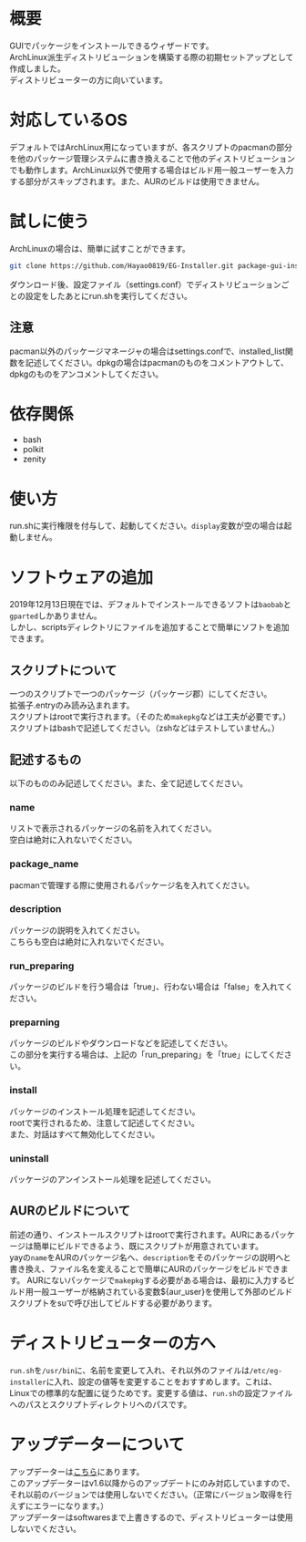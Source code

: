 # 概要
GUIでパッケージをインストールできるウィザードです。  
ArchLinux派生ディストリビューションを構築する際の初期セットアップとして作成しました。  
ディストリビューターの方に向いています。  

# 対応しているOS
デフォルトではArchLinux用になっていますが、各スクリプトのpacmanの部分を他のパッケージ管理システムに書き換えることで他のディストリビューションでも動作します。ArchLinux以外で使用する場合はビルド用一般ユーザーを入力する部分がスキップされます。また、AURのビルドは使用できません。

# 試しに使う
ArchLinuxの場合は、簡単に試すことができます。  

```bash
git clone https://github.com/Hayao0819/EG-Installer.git package-gui-installer
```
ダウンロード後、設定ファイル（settings.conf）でディストリビューションごとの設定をしたあとにrun.shを実行してください。

## 注意
pacman以外のパッケージマネージャの場合はsettings.confで、installed_list関数を記述してください。dpkgの場合はpacmanのものをコメントアウトして、dpkgのものをアンコメントしてください。

# 依存関係
- bash
- polkit
- zenity

# 使い方
run.shに実行権限を付与して、起動してください。`display`変数が空の場合は起動しません。

# ソフトウェアの追加
2019年12月13日現在では、デフォルトでインストールできるソフトは`baobab`と`gparted`しかありません。  
しかし、scriptsディレクトリにファイルを追加することで簡単にソフトを追加できます。

## スクリプトについて
一つのスクリプトで一つのパッケージ（パッケージ郡）にしてください。  
拡張子.entryのみ読み込まれます。  
スクリプトはrootで実行されます。（そのため`makepkg`などは工夫が必要です。）  
スクリプトはbashで記述してください。（zshなどはテストしていません。）

## 記述するもの

以下のもののみ記述してください。また、全て記述してください。

### name
リストで表示されるパッケージの名前を入れてください。  
空白は絶対に入れないでください。  

### package_name
pacmanで管理する際に使用されるパッケージ名を入れてください。  

### description
パッケージの説明を入れてください。  
こちらも空白は絶対に入れないでください。  

### run_preparing
パッケージのビルドを行う場合は「true」、行わない場合は「false」を入れてください。  

### preparning
パッケージのビルドやダウンロードなどを記述してください。  
この部分を実行する場合は、上記の「run_preparing」を「true」にしてください。  

### install
パッケージのインストール処理を記述してください。  
rootで実行されるため、注意して記述してください。  
また、対話はすべて無効化してください。  

### uninstall
パッケージのアンインストール処理を記述してください。  

## AURのビルドについて
前述の通り、インストールスクリプトはrootで実行されます。AURにあるパッケージは簡単にビルドできるよう、既にスクリプトが用意されています。  
yayの`name`をAURのパッケージ名へ、`description`をそのパッケージの説明へと書き換え、ファイル名を変えることで簡単にAURのパッケージをビルドできます。 
AURにないパッケージで`makepkg`する必要がある場合は、最初に入力するビルド用一般ユーザーが格納されている変数${aur_user}を使用して外部のビルドスクリプトをsuで呼び出してビルドする必要があります。  

# ディストリビューターの方へ
`run.sh`を`/usr/bin`に、名前を変更して入れ、それ以外のファイルは`/etc/eg-installer`に入れ、設定の値等を変更することをおすすめします。これは、Linuxでの標準的な配置に従うためです。変更する値は、`run.sh`の設定ファイルへのパスとスクリプトディレクトリへのパスです。

# アップデーターについて
アップデーターは[こちら](https://gist.github.com/Hayao0819/6135651937954048fd1cb3c31f6b64b5)にあります。  
このアップデーターはv1.6以降からのアップデートにのみ対応していますので、それ以前のバージョンでは使用しないでください。（正常にバージョン取得を行えずにエラーになります。）  
アップデーターはsoftwaresまで上書きするので、ディストリビューターは使用しないでください。